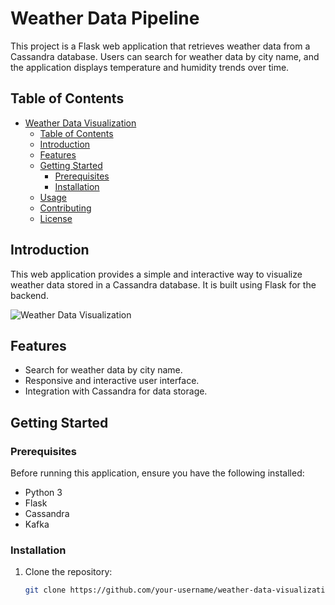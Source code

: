 # Weather Data Pipeline

This project is a Flask web application that retrieves weather data from a Cassandra database. Users can search for weather data by city name, and the application displays temperature and humidity trends over time.

## Table of Contents

- [Weather Data Visualization](#weather-data-visualization)
  - [Table of Contents](#table-of-contents)
  - [Introduction](#introduction)
  - [Features](#features)
  - [Getting Started](#getting-started)
    - [Prerequisites](#prerequisites)
    - [Installation](#installation)
  - [Usage](#usage)
  - [Contributing](#contributing)
  - [License](#license)

## Introduction

This web application provides a simple and interactive way to visualize weather data stored in a Cassandra database. It is built using Flask for the backend.

![Weather Data Visualization](screenshot.png)

## Features

- Search for weather data by city name.
- Responsive and interactive user interface.
- Integration with Cassandra for data storage.

## Getting Started

### Prerequisites

Before running this application, ensure you have the following installed:

- Python 3
- Flask
- Cassandra
- Kafka

### Installation

1. Clone the repository:
   ```bash
   git clone https://github.com/your-username/weather-data-visualization.git
